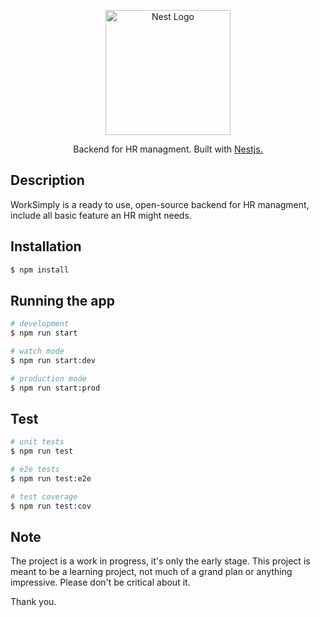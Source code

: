 <p align="center">
  <a href="http://nestjs.com/" target="blank"><img src="https://nestjs.com/img/logo-small.svg" width="200" alt="Nest Logo" /></a>
</p>

[circleci-image]: https://img.shields.io/circleci/build/github/nestjs/nest/master?token=abc123def456
[circleci-url]: https://circleci.com/gh/nestjs/nest

  <p align="center">Backend for HR managment. Built with <a href="https://nestjs.com/" target="_blank">Nestjs.</a></p>
    <p align="center">

## Description

WorkSimply is a ready to use, open-source backend for HR managment, include all basic feature an HR might needs.

## Installation

```bash
$ npm install
```

## Running the app

```bash
# development
$ npm run start

# watch mode
$ npm run start:dev

# production mode
$ npm run start:prod
```

## Test

```bash
# unit tests
$ npm run test

# e2e tests
$ npm run test:e2e

# test coverage
$ npm run test:cov
```
## Note

The project is a work in progress, it's only the early stage. This project is meant to be a learning project, not much of a grand plan or anything impressive. Please don't be critical about it. 

Thank you.
